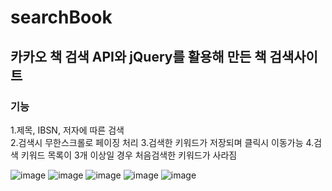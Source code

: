 # searchBook

## 카카오 책 검색 API와 jQuery를 활용해 만든 책 검색사이트

### 기능
1.제목, IBSN, 저자에 따른 검색 <BR>
2.검색시 무한스크롤로 페이징 처리
3.검색한 키워드가 저장되며 클릭시 이동가능 
4.검색 키워드 목록이 3개 이상일 경우 처음검색한 키워드가 사라짐 

![image](https://user-images.githubusercontent.com/84078481/131268903-49c2289e-87b7-417c-bd2d-4f57fbfb2711.png)
![image](https://user-images.githubusercontent.com/84078481/131268913-5142c9f2-8243-41b9-8065-5d11cde02f0e.png)
![image](https://user-images.githubusercontent.com/84078481/131268917-74ae5c69-d99b-403a-a4cc-7035474f61ce.png)
![image](https://user-images.githubusercontent.com/84078481/131268920-170fb6aa-7795-4b19-bf4e-b95267b6fc29.png)
![image](https://user-images.githubusercontent.com/84078481/131268925-9447d80e-5d8e-4a47-85fe-96f803b3db5e.png)


